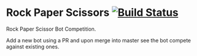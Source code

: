 # Rock Paper Scissors [![Build Status](https://travis-ci.org/commoncode/rps.svg?branch=master)](https://travis-ci.org/commoncode/rps)


Rock Paper Scissor Bot Competition.

Add a new bot using a PR and upon merge into master see the bot compete against existing ones.

